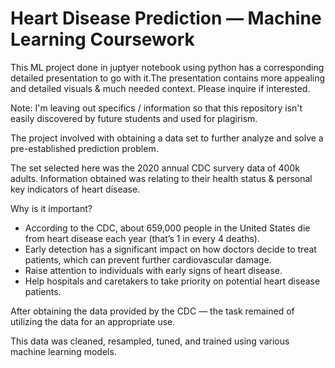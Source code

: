 # Heart Disease Prediction — Machine Learning Coursework

This ML project done in juptyer notebook using python has a corresponding detailed presentation to go with it.The presentation contains more appealing and detailed visuals & much needed context. Please inquire if interested. 

Note: I'm leaving out specifics / information so that this repository isn't easily discovered by future students and used for plagirism.


The project involved with obtaining a data set to further analyze and solve a pre-established prediction problem.

The set selected here was the 2020 annual CDC survery data of 400k adults. 
Information obtained was relating to their health status & personal key indicators of heart disease.

Why is it important? 
- According to the CDC, about 659,000 people in the United States die from heart disease each year (that’s 1 in every 4 deaths).
- Early detection has a significant impact on how doctors decide to treat patients, which can prevent further cardiovascular damage.
- Raise attention to individuals with early signs of heart disease.
- Help hospitals and caretakers to take priority on potential heart disease patients.

After obtaining the data provided by the CDC — the task remained of utilizing the data for an appropriate use.

This data was cleaned, resampled, tuned, and trained using various machine learning models.


